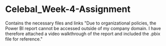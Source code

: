 # Celebal_Week-4-Assignment
Contains the necessary files and links
"Due to organizational policies, the Power BI report cannot be accessed outside of my company domain. I have therefore attached a video walkthrough of the report and included the .pbix file for reference."
